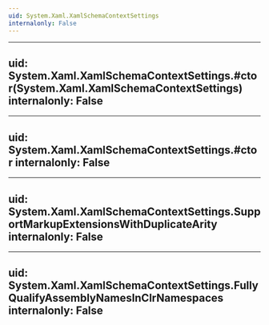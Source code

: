 ```yaml
---
uid: System.Xaml.XamlSchemaContextSettings
internalonly: False
---
```


---
uid: System.Xaml.XamlSchemaContextSettings.#ctor(System.Xaml.XamlSchemaContextSettings)
internalonly: False
---

---
uid: System.Xaml.XamlSchemaContextSettings.#ctor
internalonly: False
---

---
uid: System.Xaml.XamlSchemaContextSettings.SupportMarkupExtensionsWithDuplicateArity
internalonly: False
---

---
uid: System.Xaml.XamlSchemaContextSettings.FullyQualifyAssemblyNamesInClrNamespaces
internalonly: False
---
